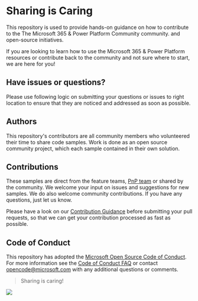 # Sharing is Caring

This repository is used to provide hands-on guidance on how to contribute to the The Microsoft 365 & Power Platform Community community. and open-source initiatives.

If you are looking to learn how to use the Microsoft 365 & Power Platform resources or contribute back to the community and not sure where to start, we are here for you!

## Have issues or questions?

Please use following logic on submitting your questions or issues to right location to ensure that they are noticed and addressed as soon as possible.

## Authors

This repository's contributors are all community members who volunteered their time to share code samples. Work is done as an open source community project, which each sample contained in their own solution.

## Contributions

These samples are direct from the feature teams, [PnP team](https://aka.ms/m365pnp) or shared by the community. We welcome your input on issues and suggestions for new samples. We do also welcome community contributions. If you have any questions, just let us know.

Please have a look on our [Contribution Guidance](./CONTRIBUTING.md) before submitting your pull requests, so that we can get your contribution processed as fast as possible.

## Code of Conduct

This repository has adopted the [Microsoft Open Source Code of Conduct](https://opensource.microsoft.com/codeofconduct/). For more information see the [Code of Conduct FAQ](https://opensource.microsoft.com/codeofconduct/faq/) or contact [opencode@microsoft.com](mailto:opencode@microsoft.com) with any additional questions or comments.

> Sharing is caring!

<img src="https://telemetry.sharepointpnp.com/sharing-is-caring/README.md" />